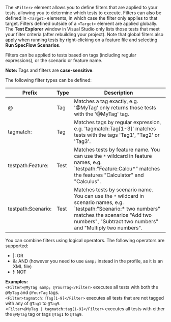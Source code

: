 The `<Filter>` element allows you to define filters that are applied to your tests, allowing you to determine which tests to execute. Filters can also be defined in `<Target>` elements, in which case the filter only applies to that target. Filters defined outside of a `<Target>` element are applied globally. The **Test Explorer** window in Visual Studio only lists those tests that meet your filter criteria (after rebuilding your project). Note that global filters also apply when running tests by right-clicking on a feature file and selecting **Run SpecFlow Scenarios**.

Filters can be applied to tests based on tags (including regular expressions), or the scenario or feature name.

**Note:** Tags and filters are **case-sensitive**.

The following filter types can be defined:

|Prefix    |Type      |Description|
|----------|----------|-----------|
|@         |Tag       |Matches a tag exactly, e.g. '@MyTag' only returns those tests with the '@MyTag' tag.|
|tagmatch: |Tag       |Matches tags by regular expression, e.g. 'tagmatch:Tag[1-3]' matches tests with the tags 'Tag1', "Tag2' or 'Tag3'.|
|testpath:Feature: |Test      |Matches tests by feature name. You can use the `*` wildcard in feature names, e.g. `testpath:"Feature:Calcu*" matches the features "Calculator" and "Calculus".|
|testpath:Scenario:|Test      |Matches tests by scenario name. You can use the `*` wildcard in scenario names, e.g. `testpath:"Scenario:* two numbers" matches the scenarios "Add two numbers", "Subtract two numbers" and "Multiply two numbers".|

You can combine filters using logical operators. The following operators are supported:  
<ul>
<li>|: OR</li>
<li>&amp;: AND (however you need to use <code>&amp;amp;</code> instead in the profile, as it is an XML file)</li>
<li>!: NOT</li>
</ul>

**Examples:**  
`<Filter>@MyTag &amp; @YourTag</Filter>` executes all tests with both the `@MyTag` and `@YourTag` tags.  
`<Filter>tagmatch:!Tag[1-9]</Filter>` executes all tests that are not tagged with any of  `@Tag1` to `@Tag9`.  
<`Filter>@MyTag | tagmatch:tag[1-9]</Filter>` executes all tests with either the `@MyTag` tag or tags `@Tag1` to `@Tag9`.